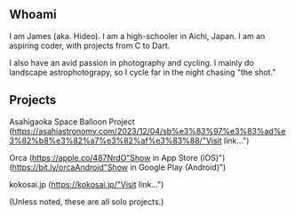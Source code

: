 ## Whoami

I am James (aka. Hideo). I am a high-schooler in Aichi, Japan. 
I am an aspiring coder, with projects from C to Dart.

I also have an avid passion in photography and cycling. 
I mainly do landscape astrophotograpy, so I cycle far in the night chasing "the shot."

## Projects

Asahigaoka Space Balloon Project
(https://asahiastronomy.com/2023/12/04/sb%e3%83%97%e3%83%ad%e3%82%b8%e3%82%a7%e3%82%af%e3%83%88/"Visit link...")

Orca
(https://apple.co/487NrdO"Show in App Store (iOS)")
(https://bit.ly/orcaAndroid"Show in Google Play (Android)")

kokosai.jp
(https://kokosai.jp/"Visit link...")

(Unless noted, these are all solo projects.)
